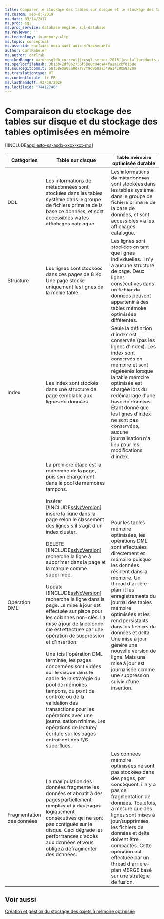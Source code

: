 ```yaml
---
title: Comparer le stockage des tables sur disque et le stockage des tables à mémoire optimisée
ms.custom: seo-dt-2019
ms.date: 03/14/2017
ms.prod: sql
ms.prod_service: database-engine, sql-database
ms.reviewer: ''
ms.technology: in-memory-oltp
ms.topic: conceptual
ms.assetid: eacf443c-001a-445f-ad1c-5f5a45eca6f4
author: CarlRabeler
ms.author: carlrab
monikerRange: =azuresqldb-current||>=sql-server-2016||=sqlallproducts-allversions||>=sql-server-linux-2017||=azuresqldb-mi-current
ms.openlocfilehash: 3b13b42df862756f5b88c04ca44fa1a1cbfd158e
ms.sourcegitcommit: 58158eda0aa0d7f87f9d958ae349a14c0ba8a209
ms.translationtype: HT
ms.contentlocale: fr-FR
ms.lasthandoff: 03/30/2020
ms.locfileid: "74412746"
---
```

# <a name="comparing-disk-based-table-storage-to-memory-optimized-table-storage"></a>Comparaison du stockage des tables sur disque et du stockage des tables optimisées en mémoire
[!INCLUDE[appliesto-ss-asdb-xxxx-xxx-md](../../includes/appliesto-ss-asdb-xxxx-xxx-md.md)]
  
  
|Catégories|Table sur disque|Table mémoire optimisée durable|  
|----------------|-----------------------|-------------------------------------|  
|DDL|Les informations de métadonnées sont stockées dans les tables système dans le groupe de fichiers primaire de la base de données, et sont accessibles via les affichages catalogue.|Les informations de métadonnées sont stockées dans les tables système dans le groupe de fichiers primaire de la base de données, et sont accessibles via les affichages catalogue.|  
|Structure|Les lignes sont stockées dans des pages de 8 Ko. Une page stocke uniquement les lignes de la même table.|Les lignes sont stockées en tant que lignes individuelles. Il n'y a aucune structure de page. Deux lignes consécutives dans un fichier de données peuvent appartenir à des tables mémoire optimisées différentes.|  
|Index|Les index sont stockés dans une structure de page semblable aux lignes de données.|Seule la définition d'index est conservée (pas les lignes d'index). Les index sont conservés en mémoire et sont régénérés lorsque la table mémoire optimisée est chargée lors du redémarrage d'une base de données. Étant donné que les lignes d'index ne sont pas conservées, aucune journalisation n'a lieu pour les modifications d'index.|  
|Opération DML|La première étape est la recherche de la page, puis son chargement dans le pool de mémoires tampons.<br /><br /> Insérer<br /> [!INCLUDE[ssNoVersion](../../includes/ssnoversion-md.md)] insère la ligne dans la page selon le classement des lignes s'il s'agit d'un index cluster.<br /><br /> DELETE<br /> [!INCLUDE[ssNoVersion](../../includes/ssnoversion-md.md)] recherche la ligne à supprimer dans la page et la marque comme supprimée.<br /><br /> Update<br /> [!INCLUDE[ssNoVersion](../../includes/ssnoversion-md.md)] recherche la ligne dans la page. La mise à jour est effectuée sur place pour les colonnes non-clés. La mise à jour de la colonne clé est effectuée par une opération de suppression et d'insertion.<br /><br /> Une fois l'opération DML terminée, les pages concernées sont vidées sur le disque dans le cadre de la stratégie du pool de mémoires tampons, du point de contrôle ou de la validation des transactions pour les opérations avec une journalisation minime. Les opérations de lecture/écriture sur les pages entraînent des E/S superflues.|Pour les tables mémoire optimisées, les opérations DML sont effectuées directement en mémoire puisque les données résident dans la mémoire. Un thread d'arrière-plan lit les enregistrements du journal des tables mémoire optimisées et les rend persistants dans les fichiers de données et delta. Une mise à jour génère une nouvelle version de ligne. Mais une mise à jour est journalisée comme une suppression suivie d'une insertion.|  
|Fragmentation des données|La manipulation des données fragmente les données et aboutit à des pages partiellement remplies et à des pages logiquement consécutives qui ne sont pas contiguës sur le disque. Ceci dégrade les performances d'accès aux données et vous oblige à défragmenter des données.|Les données mémoire optimisées ne sont pas stockées dans des pages, par conséquent, il n'y a pas de fragmentation de données. Toutefois, à mesure que des lignes sont mises à jour/supprimées, les fichiers de données et delta doivent être compactés. Cette opération est effectuée par un thread d'arrière-plan MERGE basé sur une stratégie de fusion.|  
  
## <a name="see-also"></a>Voir aussi  
 [Création et gestion du stockage des objets à mémoire optimisée](../../relational-databases/in-memory-oltp/creating-and-managing-storage-for-memory-optimized-objects.md)  
  
  
